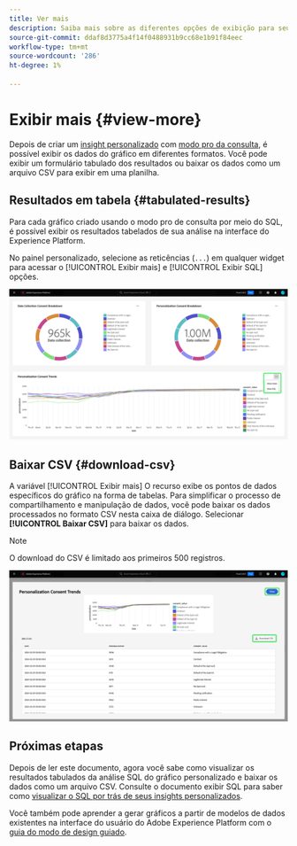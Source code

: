 ```yaml
---
title: Ver mais
description: Saiba mais sobre as diferentes opções de exibição para seus dados analisados por SQL. No painel personalizado, é possível visualizar os resultados tabulados da análise ou baixar os dados processados no formato CSV.
source-git-commit: ddaf8d3775a4f14f0488931b9cc68e1b91f84eec
workflow-type: tm+mt
source-wordcount: '286'
ht-degree: 1%

---
```


# Exibir mais {#view-more}

Depois de criar um [insight personalizado](./overview.md) com [modo pro da consulta](./query-pro-mode.md), é possível exibir os dados do gráfico em diferentes formatos. Você pode exibir um formulário tabulado dos resultados ou baixar os dados como um arquivo CSV para exibir em uma planilha.

## Resultados em tabela {#tabulated-results}

Para cada gráfico criado usando o modo pro de consulta por meio do SQL, é possível exibir os resultados tabelados de sua análise na interface do Experience Platform.

No painel personalizado, selecione as reticências (`...`) em qualquer widget para acessar o [!UICONTROL Exibir mais] e [!UICONTROL Exibir SQL] opções.

![Um painel personalizado com um menu suspenso de reticências do insight e as opções Exibir mais e Exibir SQL destacadas.](../../images/customizable-insights/ellipses-dropdown.png)

## Baixar CSV {#download-csv}

A variável [!UICONTROL Exibir mais] O recurso exibe os pontos de dados específicos do gráfico na forma de tabelas. Para simplificar o processo de compartilhamento e manipulação de dados, você pode baixar os dados processados no formato CSV nesta caixa de diálogo. Selecionar **[!UICONTROL Baixar CSV]** para baixar os dados.

>[!NOTE]
>
>O download do CSV é limitado aos primeiros 500 registros.

![Uma caixa de diálogo que exibe uma pré-visualização do seu insight e os resultados tabelados do SQL que gerou o insight.](../../images/customizable-insights/view-more-download-csv.png)

## Próximas etapas

Depois de ler este documento, agora você sabe como visualizar os resultados tabulados da análise SQL do gráfico personalizado e baixar os dados como um arquivo CSV. Consulte o documento exibir SQL para saber como [visualizar o SQL por trás de seus insights personalizados](./view-more.md).

Você também pode aprender a gerar gráficos a partir de modelos de dados existentes na interface do usuário do Adobe Experience Platform com o [guia do modo de design guiado](../../user-defined-dashboards.md).

